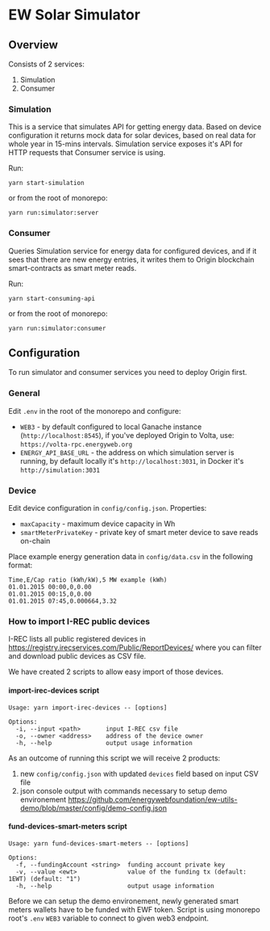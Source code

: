 # EW Solar Simulator

## Overview

Consists of 2 services:

1. Simulation
2. Consumer

### Simulation

This is a service that simulates API for getting energy data. Based on device configuration it returns mock data for solar devices, based on real data for whole year in 15-mins intervals. Simulation service exposes it's API for HTTP requests that Consumer service is using.

Run:
```
yarn start-simulation
```

or from the root of monorepo:

```
yarn run:simulator:server
```

### Consumer

Queries Simulation service for energy data for configured devices, and if it sees that there are new energy entries, it writes them to Origin blockchain smart-contracts as smart meter reads.

Run:
```
yarn start-consuming-api
```

or from the root of monorepo:

```
yarn run:simulator:consumer
```

## Configuration

To run simulator and consumer services you need to deploy Origin first.

### General

Edit `.env` in the root of the monorepo and configure:
- `WEB3` - by default configured to local Ganache instance (`http://localhost:8545`), if you've deployed Origin to Volta, use: `https://volta-rpc.energyweb.org`
- `ENERGY_API_BASE_URL` - the address on which simulation server is running, by default locally it's `http://localhost:3031`, in Docker it's `http://simulation:3031`

### Device

Edit device configuration in `config/config.json`. Properties:
- `maxCapacity` - maximum device capacity in Wh
- `smartMeterPrivateKey` - private key of smart meter device to save reads on-chain

Place example energy generation data in `config/data.csv` in the following format:

```
Time,E/Cap ratio (kWh/kW),5 MW example (kWh)
01.01.2015 00:00,0,0.00
01.01.2015 00:15,0,0.00
01.01.2015 07:45,0.000664,3.32
```

### How to import I-REC public devices

I-REC lists all public registered devices in https://registry.irecservices.com/Public/ReportDevices/ where you can filter and download public devices as CSV file.

We have created 2 scripts to allow easy import of those devices.

#### import-irec-devices script

```
Usage: yarn import-irec-devices -- [options]

Options:
  -i, --input <path>       input I-REC csv file
  -o, --owner <address>    address of the device owner
  -h, --help               output usage information
```

As an outcome of running this script we will receive 2 products:

1. new `config/config.json` with updated `devices` field based on input CSV file
2. json console output with commands necessary to setup demo environement https://github.com/energywebfoundation/ew-utils-demo/blob/master/config/demo-config.json


#### fund-devices-smart-meters script

```
Usage: yarn fund-devices-smart-meters -- [options]

Options:
  -f, --fundingAccount <string>  funding account private key
  -v, --value <ewt>              value of the funding tx (default: 1EWT) (default: "1")
  -h, --help                     output usage information
```

Before we can setup the demo environement, newly generated smart meters wallets have to be funded with EWF token. Script is using monorepo root's `.env` `WEB3` variable to connect to given web3 endpoint.
